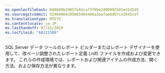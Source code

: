 ```yaml
---
ms.openlocfilehash: 048b09b19857e91ca73f0be2d00992505ed145d5
ms.sourcegitcommit: b2464064c0566590e486a3aafae6d67ce2645cef
ms.translationtype: MTE75
ms.contentlocale: ja-JP
ms.lasthandoff: 07/15/2019
ms.locfileid: "68221588"
---
```

  SQL Server データ ツールのレポート ビルダーまたはレポート デザイナーを使用して、改ページ調整されたレポート定義 (.rdl) ファイルを作成および変更できます。 これらの作成環境では、レポートおよび関連アイテムの作成方法、開く方法、および保存方法が異なります。
   